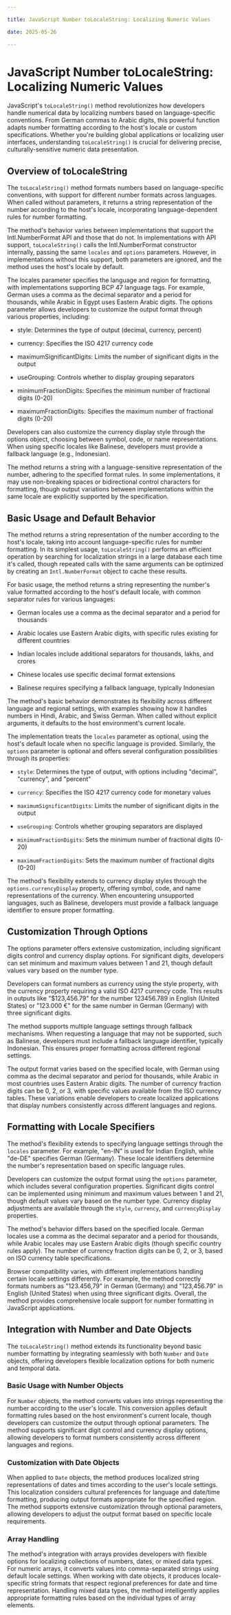 ```yaml
---

title: JavaScript Number toLocaleString: Localizing Numeric Values

date: 2025-05-26

---
```



# JavaScript Number toLocaleString: Localizing Numeric Values

JavaScript's `toLocaleString()` method revolutionizes how developers handle numerical data by localizing numbers based on language-specific conventions. From German commas to Arabic digits, this powerful function adapts number formatting according to the host's locale or custom specifications. Whether you're building global applications or localizing user interfaces, understanding `toLocaleString()` is crucial for delivering precise, culturally-sensitive numeric data presentation.


## Overview of toLocaleString

The `toLocaleString()` method formats numbers based on language-specific conventions, with support for different number formats across languages. When called without parameters, it returns a string representation of the number according to the host's locale, incorporating language-dependent rules for number formatting.

The method's behavior varies between implementations that support the Intl.NumberFormat API and those that do not. In implementations with API support, `toLocaleString()` calls the Intl.NumberFormat constructor internally, passing the same `locales` and `options` parameters. However, in implementations without this support, both parameters are ignored, and the method uses the host's locale by default.

The locales parameter specifies the language and region for formatting, with implementations supporting BCP 47 language tags. For example, German uses a comma as the decimal separator and a period for thousands, while Arabic in Egypt uses Eastern Arabic digits. The options parameter allows developers to customize the output format through various properties, including:

- style: Determines the type of output (decimal, currency, percent)

- currency: Specifies the ISO 4217 currency code

- maximumSignificantDigits: Limits the number of significant digits in the output

- useGrouping: Controls whether to display grouping separators

- minimumFractionDigits: Specifies the minimum number of fractional digits (0-20)

- maximumFractionDigits: Specifies the maximum number of fractional digits (0-20)

Developers can also customize the currency display style through the options object, choosing between symbol, code, or name representations. When using specific locales like Balinese, developers must provide a fallback language (e.g., Indonesian).

The method returns a string with a language-sensitive representation of the number, adhering to the specified format rules. In some implementations, it may use non-breaking spaces or bidirectional control characters for formatting, though output variations between implementations within the same locale are explicitly supported by the specification.


## Basic Usage and Default Behavior

The method returns a string representation of the number according to the host's locale, taking into account language-specific rules for number formatting. In its simplest usage, `toLocaleString()` performs an efficient operation by searching for localization strings in a large database each time it's called, though repeated calls with the same arguments can be optimized by creating an `Intl.NumberFormat` object to cache these results.

For basic usage, the method returns a string representing the number's value formatted according to the host's default locale, with common separator rules for various languages:

- German locales use a comma as the decimal separator and a period for thousands

- Arabic locales use Eastern Arabic digits, with specific rules existing for different countries

- Indian locales include additional separators for thousands, lakhs, and crores

- Chinese locales use specific decimal format extensions

- Balinese requires specifying a fallback language, typically Indonesian

The method's basic behavior demonstrates its flexibility across different language and regional settings, with examples showing how it handles numbers in Hindi, Arabic, and Swiss German. When called without explicit arguments, it defaults to the host environment's current locale.

The implementation treats the `locales` parameter as optional, using the host's default locale when no specific language is provided. Similarly, the `options` parameter is optional and offers several configuration possibilities through its properties:

- `style`: Determines the type of output, with options including "decimal", "currency", and "percent"

- `currency`: Specifies the ISO 4217 currency code for monetary values

- `maximumSignificantDigits`: Limits the number of significant digits in the output

- `useGrouping`: Controls whether grouping separators are displayed

- `minimumFractionDigits`: Sets the minimum number of fractional digits (0-20)

- `maximumFractionDigits`: Sets the maximum number of fractional digits (0-20)

The method's flexibility extends to currency display styles through the `options.currencyDisplay` property, offering symbol, code, and name representations of the currency. When encountering unsupported languages, such as Balinese, developers must provide a fallback language identifier to ensure proper formatting.


## Customization Through Options

The options parameter offers extensive customization, including significant digits control and currency display options. For significant digits, developers can set minimum and maximum values between 1 and 21, though default values vary based on the number type.

Developers can format numbers as currency using the style property, with the currency property requiring a valid ISO 4217 currency code. This results in outputs like "$123,456.79" for the number 123456.789 in English (United States) or "123.000 €" for the same number in German (Germany) with three significant digits.

The method supports multiple language settings through fallback mechanisms. When requesting a language that may not be supported, such as Balinese, developers must include a fallback language identifier, typically Indonesian. This ensures proper formatting across different regional settings.

The output format varies based on the specified locale, with German using comma as the decimal separator and period for thousands, while Arabic in most countries uses Eastern Arabic digits. The number of currency fraction digits can be 0, 2, or 3, with specific values available from the ISO currency tables. These variations enable developers to create localized applications that display numbers consistently across different languages and regions.


## Formatting with Locale Specifiers

The method's flexibility extends to specifying language settings through the `locales` parameter. For example, "en-IN" is used for Indian English, while "de-DE" specifies German (Germany). These locale identifiers determine the number's representation based on specific language rules.

Developers can customize the output format using the `options` parameter, which includes several configuration properties. Significant digits control can be implemented using minimum and maximum values between 1 and 21, though default values vary based on the number type. Currency display adjustments are available through the `style`, `currency`, and `currencyDisplay` properties.

The method's behavior differs based on the specified locale. German locales use a comma as the decimal separator and a period for thousands, while Arabic locales may use Eastern Arabic digits (though specific country rules apply). The number of currency fraction digits can be 0, 2, or 3, based on ISO currency table specifications.

Browser compatibility varies, with different implementations handling certain locale settings differently. For example, the method correctly formats numbers as "123.456,79" in German (Germany) and "123,456.79" in English (United States) when using three significant digits. Overall, the method provides comprehensive locale support for number formatting in JavaScript applications.


## Integration with Number and Date Objects

The `toLocaleString()` method extends its functionality beyond basic number formatting by integrating seamlessly with both `Number` and `Date` objects, offering developers flexible localization options for both numeric and temporal data.


### Basic Usage with Number Objects

For `Number` objects, the method converts values into strings representing the number according to the user's locale. This conversion applies default formatting rules based on the host environment's current locale, though developers can customize the output through optional parameters. The method supports significant digit control and currency display options, allowing developers to format numbers consistently across different languages and regions.


### Customization with Date Objects

When applied to `Date` objects, the method produces localized string representations of dates and times according to the user's locale settings. This localization considers cultural preferences for language and date/time formatting, producing output formats appropriate for the specified region. The method supports extensive customization through optional parameters, allowing developers to adjust the output format based on specific locale requirements.


### Array Handling

The method's integration with arrays provides developers with flexible options for localizing collections of numbers, dates, or mixed data types. For numeric arrays, it converts values into comma-separated strings using default locale settings. When working with date objects, it produces locale-specific string formats that respect regional preferences for date and time representation. Handling mixed data types, the method intelligently applies appropriate formatting rules based on the individual types of array elements.

